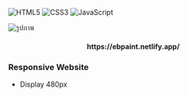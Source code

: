 ![HTML5](https://img.shields.io/badge/frontend-html5-FF9900?style=flat&logo=html5)
![CSS3](https://img.shields.io/badge/frontend-css3-3399FF?style=flat&logo=css3)
![JavaScript](https://img.shields.io/badge/frontend-javasript-FFF000?style=flat&logo=javascript)

![รูปภาพ](/LandingPage.png)

<div align="center">
    <h4>https://ebpaint.netlify.app/</h4>
</div>

### Responsive Website
-   Display 480px
